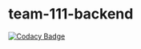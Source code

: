 # team-111-backend

[![Codacy Badge](https://api.codacy.com/project/badge/Grade/58170ed32a5b4812b6a944cd465a06af)](https://app.codacy.com/gh/BuildForSDGCohort2/team-111-backend?utm_source=github.com&utm_medium=referral&utm_content=BuildForSDGCohort2/team-111-backend&utm_campaign=Badge_Grade_Settings)
